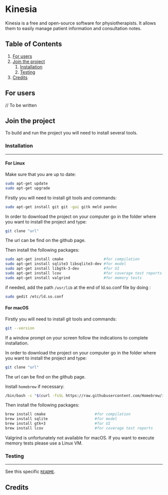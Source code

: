 # Kinesia

Kinesia is a free and open-source software for physiotherapists.
It allows them to easily manage patient information and consultation notes.

## Table of Contents
1. [For users](#for-users)
2. [Join the project](#join-the-project)
    1. [Installation](#installation)
    2. [Testing](#testing)
3. [Credits](#credits)

## For users

// To be written

## Join the project

To build and run the project you will need to install several tools.

### Installation
***
#### For Linux

Make sure that you are up to date:
```bash
sudo apt-get update
sudo apt-get upgrade 
```

Firstly you will need to install git tools and commands:
```bash
sudo apt-get install git git -gui gitk meld pandoc
```

In order to download the project on your computer go in the folder where you want to install the project and type:
```bash
git clone "url"
```
The url can be find on the github page.

Then install the following packages:
```bash
sudo apt-get install cmake                  #for compilation
sudo apt-get install sqlite3 libsqlite3-dev #for model
sudo apt-get install libgtk-3-dev           #for UI
sudo apt-get install lcov                   #for coverage test reports
sudo apt-get install valgrind               #for memory tests
```
if needed, add the path `/usr/lib` at the end of ld.so.conf file by doing :
```bash
sudo gedit /etc/ld.so.conf
```

#### For macOS

Firstly you will need to install git tools and commands:
```bash
git --version
```
If a window prompt on your screen follow the indications to complete installation.

In order to download the project on your computer go in the folder where you want to install the project and type:
```bash
git clone "url"
```
The url can be find on the github page.

Install ```homebrew``` if necessary:
```bash
/bin/bash -c "$(curl -fsSL https://raw.githubusercontent.com/Homebrew/install/HEAD/install.sh)"
```
Then install the following packages:
```bash
brew install cmake                      #for compilation
brew install sqlite                     #for model
brew install gtk+3                      #for UI
brew install lcov                       #for coverage test reports
```
Valgrind is unfortunately not available for macOS. If you want to execute memory tests please use a Linux VM.

### Testing
***
See this specific [```README```](https://gitlab.insa-rennes.fr/tprigent/projet-logiciel-kine/-/blob/cov_integration/tests/README.md).

## Credits
